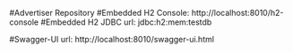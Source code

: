 #Advertiser Repository
#Embedded H2 Console: http://localhost:8010/h2-console
#Embedded H2 JDBC url: jdbc:h2:mem:testdb

#Swagger-UI url: http://localhost:8010/swagger-ui.html